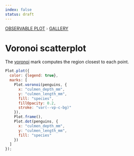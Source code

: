 ```yaml
---
index: false
status: draft
---
```


<div style="color: grey; font: 13px/25.5px var(--sans-serif); text-transform: uppercase;"><h1 style="display: none;">Plot: Voronoi scatterplot</h1><a href="/plot">Observable Plot</a> › <a href="/@observablehq/plot-gallery">Gallery</a></div>

# Voronoi scatterplot

The [voronoi](https://observablehq.com/plot/marks/voronoi) mark computes the region closest to each point.

```js echo
Plot.plot({
  color: {legend: true},
  marks: [
    Plot.voronoi(penguins, {
      x: "culmen_depth_mm",
      y: "culmen_length_mm",
      fill: "species",
      fillOpacity: 0.2,
      stroke: "var(--vp-c-bg)"
    }),
    Plot.frame(),
    Plot.dot(penguins, {
      x: "culmen_depth_mm",
      y: "culmen_length_mm",
      fill: "species"
    })
  ]
});
```
